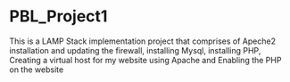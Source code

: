 # PBL_Project1
This is a LAMP Stack implementation project that comprises of Apeche2 installation and updating the firewall, installing Mysql, installing PHP, Creating a virtual host for my website using Apache and Enabling the PHP on the website

